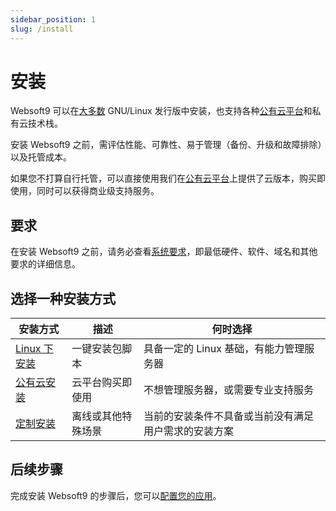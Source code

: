 ```yaml
---
sidebar_position: 1
slug: /install
---
```



# 安装

Websoft9 可以在[大多数](https://websoft9.github.io/websoft9/version.json) GNU/Linux 发行版中安装，也支持各种[公有云平台](./install/cloud)和私有云技术栈。   

安装 Websoft9 之前，需评估性能、可靠性、易于管理（备份、升级和故障排除）以及托管成本。   

如果您不打算自行托管，可以直接使用我们在[公有云平台](./install/cloud)上提供了云版本，购买即使用，同时可以获得商业级支持服务。 

## 要求

在安装 Websoft9 之前，请务必查看[系统要求](./install/requirements)，即最低硬件、软件、域名和其他要求的详细信息。

## 选择一种安装方式

| 安装方式     | 描述      | 何时选择      |
| ------------------------- | ------------- | ----------------- |
| [Linux 下安装](./install/linux)| 一键安装包脚本| 具备一定的 Linux 基础，有能力管理服务器 |
| [公有云安装](./install/cloud)     | 云平台购买即使用 | 不想管理服务器，或需要专业支持服务 |
| [定制安装](./install/customized)       | 离线或其他特殊场景             | 当前的安装条件不具备或当前没有满足用户需求的安装方案       |

## 后续步骤

完成安装 Websoft9 的步骤后，您可以[配置您的应用](./install/setup)。

